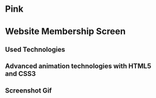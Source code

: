 <h1> Pink <h1>

Website Membership Screen

<h2> Used Technologies <h2>

Advanced animation technologies with HTML5 and CSS3

<h2> Screenshot Gif <h2>
